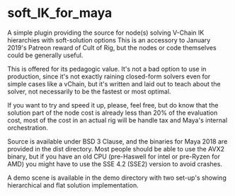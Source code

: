 # soft_IK_for_maya
A simple plugin providing the source for node(s) solving V-Chain IK hierarchies with soft-solution options
This is an accessory to January 2019's Patreon reward of Cult of Rig, but the nodes or code themselves could be generally useful.

This is offered for its pedagogic value.
It's not a bad option to use in production, since it's not exactly raining closed-form solvers even for simple cases like a vChain, but it's written and laid out to teach about the solver, not necessarily to be the fastest or most optimal.

If you want to try and speed it up, please, feel free, but do know that the solution part of the node cost is already less than 20% of the evaluation cost, most of the cost in an actual rig will be handle tax and Maya's internal orchestration.

Source is available under BSD 3 Clause, and the binaries for Maya 2018 are provided in the dist directory.
Most people should be able to use the AVX2 binary, but if you have an old CPU (pre-Haswell for intel or pre-Ryzen for AMD) you might have to use the SSE 4.2 (SSE2) version to avoid crashes.

A demo scene is available in the demo directory with two set-up's showing hierarchical and flat solution implementation.
